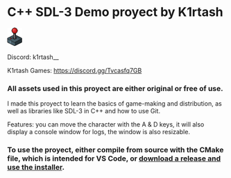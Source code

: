 # C++ SDL-3 Demo proyect by K1rtash 

![Icon](third-party/github/icon0.png)

Discord: k1rtash__

K1rtash Games: https://discord.gg/Tvcasfq7GB


### All assets used in this proyect are either original or free of use. 



I made this proyect to learn the basics of game-making and distribution, as well as libraries like SDL-3 in C++ and how to use Git.

Features: you can move the character with the A & D keys, it will also display a console window for logs, the window is also resizable.




### To use the proyect, either compile from source with the CMake file, which is intended for VS Code, or [download a release and use the installer](https://github.com/K1rtash/game_sdl-cpp/releases/tag/indev). 
